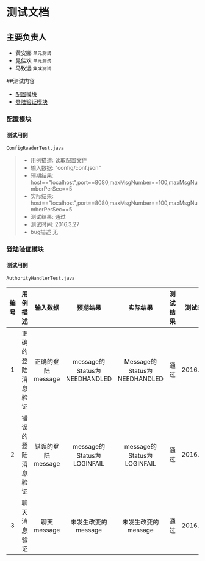 # 测试文档

## 主要负责人

- 黄安娜 `单元测试`
- 晁佳欢 `单元测试`
- 马致远 `集成测试`


##测试内容

- [配置模块](#配置模块)
- [登陆验证模块](#登陆验证模块)

### 配置模块

#### 测试用例
`ConfigReaderTest.java`

>- 用例描述:	读取配置文件	
>- 输入数据:	"config/conf.json"
>- 预期结果:   	host=="localhost",port==8080,maxMsgNumber==100,maxMsgNumberPerSec==5
>- 实际结果:	host=="localhost",port==8080,maxMsgNumber==100,maxMsgNumberPerSec==5
>- 测试结果:	通过
>- 测试时间:	2016.3.27
>- bug描述	无   


### 登陆验证模块
#### 测试用例

`AuthorityHandlerTest.java`

| 编号 | 用例描述 | 输入数据 | 预期结果 | 实际结果 |  测试结果 | 测试时间 |
|:----:|:----:|:----:|:----:|:----:|:----:|:----:|
| 1 | 正确的登陆消息验证 |正确的登陆message | message的Status为NEEDHANDLED | Message的Status为NEEDHANDLED  | 通过 | 2016.3.27 |
| 2 | 错误的登陆消息验证 | 错误的登陆message | message的Status为LOGINFAIL | message的Status为LOGINFAIL | 通过 | 2016.3.27 |
| 3 | 聊天消息验证 | 聊天message | 未发生改变的message | 未发生改变的message | 通过 | 2016.3.27 |



